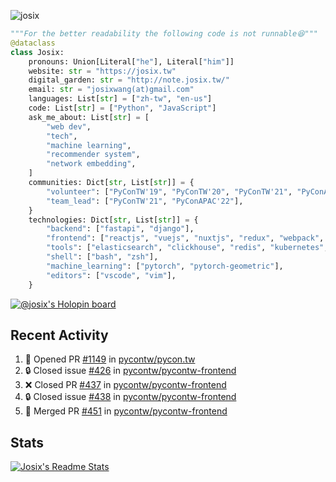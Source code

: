 ![josix](https://komarev.com/ghpvc/?username=josix)
```python
"""For the better readability the following code is not runnable😆"""
@dataclass
class Josix:
    pronouns: Union[Literal["he"], Literal["him"]]
    website: str = "https://josix.tw"
    digital_garden: str = "http://note.josix.tw/"
    email: str = "josixwang(at)gmail.com"
    languages: List[str] = ["zh-tw", "en-us"]
    code: List[str] = ["Python", "JavaScript"]
    ask_me_about: List[str] = [
        "web dev",
        "tech",
        "machine learning",
        "recommender system",
        "network embedding",
    ]
    communities: Dict[str, List[str]] = {
        "volunteer": ["PyConTW'19", "PyConTW'20", "PyConTW'21", "PyConAPAC'22"],
        "team_lead": ["PyConTW'21", "PyConAPAC'22"],
    }
    technologies: Dict[str, List[str]] = {
        "backend": ["fastapi", "django"],
        "frontend": ["reactjs", "vuejs", "nuxtjs", "redux", "webpack", "tailwindcss"],
        "tools": ["elasticsearch", "clickhouse", "redis", "kubernetes", "docker"],
        "shell": ["bash", "zsh"],
        "machine_learning": ["pytorch", "pytorch-geometric"],
        "editors": ["vscode", "vim"],
    }
```
[![@josix's Holopin board](https://holopin.io/api/user/board?user=josix)](https://holopin.io/@josix)

## Recent Activity
<!--START_SECTION:activity-->
1. 💪 Opened PR [#1149](https://github.com/pycontw/pycon.tw/pull/1149) in [pycontw/pycon.tw](https://github.com/pycontw/pycon.tw)
2. 🔒 Closed issue [#426](https://github.com/pycontw/pycontw-frontend/issues/426) in [pycontw/pycontw-frontend](https://github.com/pycontw/pycontw-frontend)
3. ❌ Closed PR [#437](https://github.com/pycontw/pycontw-frontend/pull/437) in [pycontw/pycontw-frontend](https://github.com/pycontw/pycontw-frontend)
4. 🔒 Closed issue [#438](https://github.com/pycontw/pycontw-frontend/issues/438) in [pycontw/pycontw-frontend](https://github.com/pycontw/pycontw-frontend)
5. 🎉 Merged PR [#451](https://github.com/pycontw/pycontw-frontend/pull/451) in [pycontw/pycontw-frontend](https://github.com/pycontw/pycontw-frontend)
<!--END_SECTION:activity-->



## Stats
[![Josix's Readme Stats](https://github-readme-stats.vercel.app/api?username=josix&show_icons=true&theme=default&count_private=true&card_width=400)](https://github.com/anuraghazra/github-readme-stats)
